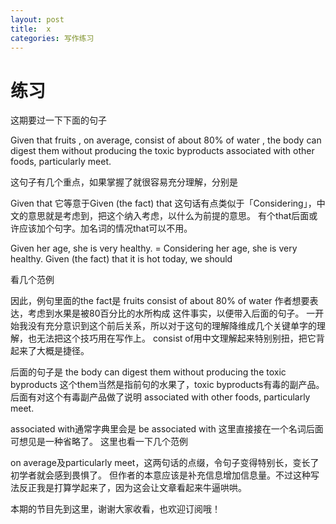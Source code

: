 ```yaml
---
layout: post
title:  x
categories: 写作练习
---
```

# 练习

这期要过一下下面的句子

Given that fruits , on average, consist of about 80% of water , the body can digest them without producing the toxic byproducts associated with other foods, particularly meet. 

这句子有几个重点，如果掌握了就很容易充分理解，分别是

Given that 它等意于Given (the fact) that  这句话有点类似于「Considering」，中文的意思就是考虑到，把这个纳入考虑，以什么为前提的意思。
有个that后面或许应该加个句字。加名词的情况that可以不用。

Given her age, she is very healthy.
= Considering her age, she is very healthy.
Given (the fact) that it is hot today, we should 

看几个范例

因此，例句里面的the fact是
fruits consist of about 80% of water
作者想要表达，考虑到水果是被80百分比的水所构成 这件事实，以便带入后面的句子。
一开始我没有充分意识到这个前后关系，所以对于这句的理解降维成几个关键单字的理解，也无法把这个技巧用在写作上。
consist of用中文理解起来特别别扭，把它背起来了大概是捷径。


后面的句子是
the body can digest them without producing the toxic byproducts
这个them当然是指前句的水果了，toxic byproducts有毒的副产品。后面有对这个有毒副产品做了说明
associated with other foods, particularly meet. 

associated with通常字典里会是 be associated with 这里直接接在一个名词后面可想见是一种省略了。
这里也看一下几个范例

on average及particularly meet，这两句话的点缀，令句子变得特别长，变长了初学者就会感到畏惧了。
但作者的本意应该是补充信息增加信息量。不过这种写法反正我是打算学起来了，因为这会让文章看起来牛逼哄哄。

本期的节目先到这里，谢谢大家收看，也欢迎订阅哦！




